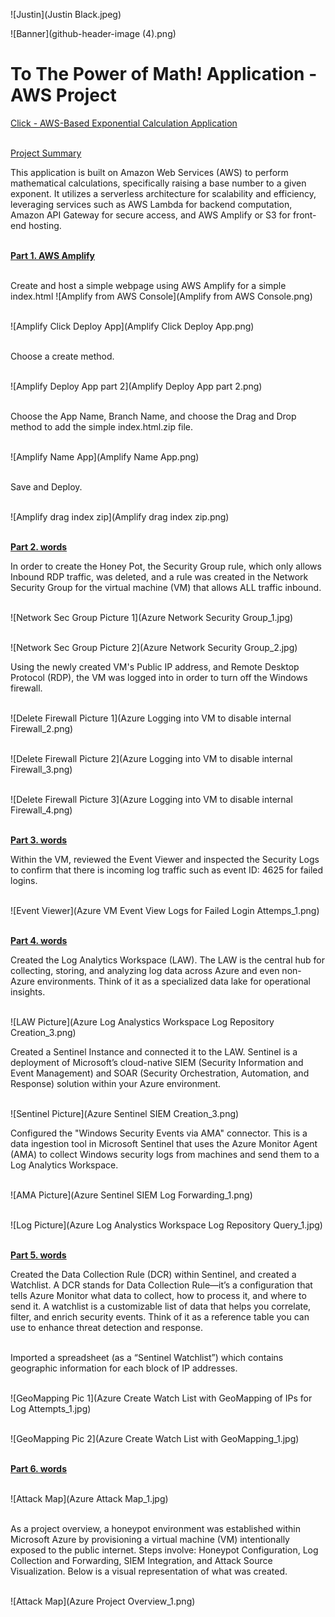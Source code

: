 ![Justin](Justin Black.jpeg)

![Banner](github-header-image (4).png)

# To The Power of Math! Application - AWS Project

[Click - AWS-Based Exponential Calculation Application](https://dev.dcszzvgx7dd82.amplifyapp.com/)

<br><ins>Project Summary</ins><br>

This application is built on Amazon Web Services (AWS) to perform mathematical calculations, specifically raising a base number to a given exponent. It utilizes a serverless architecture for scalability and efficiency, leveraging services such as AWS Lambda for backend computation, Amazon API Gateway for secure access, and AWS Amplify or S3 for front-end hosting.


<br><ins>**Part 1. AWS Amplify** </ins>

<br>
Create and host a simple webpage using AWS Amplify for a simple index.html ![Amplify from AWS Console](Amplify from AWS Console.png)

<br>![Amplify Click Deploy App](Amplify Click Deploy App.png)

<br>Choose a create method.

<br>![Amplify Deploy App part 2](Amplify Deploy App part 2.png)

<br>Choose the App Name, Branch Name, and choose the Drag and Drop method to add the simple index.html.zip file.

<br>![Amplify Name App](Amplify Name App.png)

<br>Save and Deploy.

<br>![Amplify drag index zip](Amplify drag index zip.png)<br>





<br><ins>**Part 2. words**</ins><br>

In order to create the Honey Pot, the Security Group rule, which only allows Inbound RDP traffic, was deleted, and a rule was created in the Network Security Group for the virtual machine (VM) that allows ALL traffic inbound.<br>

<br>![Network Sec Group Picture 1](Azure Network Security Group_1.jpg)<br>

<br>![Network Sec Group Picture 2](Azure Network Security Group_2.jpg)<br>

Using the newly created VM's Public IP address, and Remote Desktop Protocol (RDP), the VM was logged into in order to turn off the Windows firewall.<br>

<br>![Delete Firewall Picture 1](Azure Logging into VM to disable internal Firewall_2.png)

<br>![Delete Firewall Picture 2](Azure Logging into VM to disable internal Firewall_3.png)

<br>![Delete Firewall Picture 3](Azure Logging into VM to disable internal Firewall_4.png)


<br><ins>**Part 3. words**</ins><br>

Within the VM, reviewed the Event Viewer and inspected the Security Logs to confirm that there is incoming log traffic such as event ID: 4625 for failed logins.<br>

<br>![Event Viewer](Azure VM Event View Logs for Failed Login Attemps_1.png)<br>


<br><ins>**Part 4. words**</ins><br>

Created the Log Analytics Workspace (LAW). The LAW is the central hub for collecting, storing, and analyzing log data across Azure and even non-Azure environments. Think of it as a specialized data lake for operational insights.<br>

<br>![LAW Picture](Azure Log Analystics Workspace Log Repository Creation_3.png)<br>

Created a Sentinel Instance and connected it to the LAW. Sentinel is a deployment of Microsoft’s cloud-native SIEM (Security Information and Event Management) and SOAR (Security Orchestration, Automation, and Response) solution within your Azure environment.<br>

<br>![Sentinel Picture](Azure Sentinel SIEM Creation_3.png)<br>

Configured the "Windows Security Events via AMA" connector. This is a data ingestion tool in Microsoft Sentinel that uses the Azure Monitor Agent (AMA) to collect Windows security logs from machines and send them to a Log Analytics Workspace.<br>

<br>![AMA Picture](Azure Sentinel SIEM Log Forwarding_1.png)<br>

<br>![Log Picture](Azure Log Analystics Workspace Log Repository Query_1.jpg)<br>

<br><ins>**Part 5. words**</ins><br>

Created the Data Collection Rule (DCR) within Sentinel, and created a Watchlist. A DCR stands for Data Collection Rule—it’s a configuration that tells Azure Monitor what data to collect, how to process it, and where to send it. A watchlist is a customizable list of data that helps you correlate, filter, and enrich security events. Think of it as a reference table you can use to enhance threat detection and response.<br>

<br>Imported a spreadsheet (as a “Sentinel Watchlist”) which contains geographic information for each block of IP addresses.<br>

<br>![GeoMapping Pic 1](Azure Create Watch List with GeoMapping of IPs for Log Attempts_1.jpg)<br>

<br>![GeoMapping Pic 2](Azure Create Watch List with GeoMapping_1.jpg)<br>

<br><ins>**Part 6. words**</ins><br>

<br>![Attack Map](Azure Attack Map_1.jpg)<br>

<br>As a project overview, a honeypot environment was established within Microsoft Azure by provisioning a virtual machine (VM) intentionally exposed to the public internet. Steps involve: Honeypot Configuration, Log Collection and Forwarding, SIEM Integration, and Attack Source Visualization. Below is a visual representation of what was created.<br>

<br>![Attack Map](Azure Project Overview_1.png)<br>




